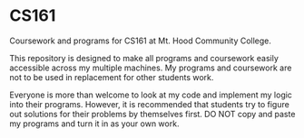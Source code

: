 # CS161

Coursework and programs for CS161 at Mt. Hood Community College.

This repository is designed to make all programs and coursework easily accessible across
my multiple machines. My programs and coursework are not to be used in replacement for other 
students work. 

Everyone is more than welcome to look at my code and implement my logic into their programs.
However, it is recommended that students try to figure out solutions for their problems by themselves first.
DO NOT copy and paste my programs and turn it in as your own work.
